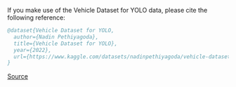 If you make use of the Vehicle Dataset for YOLO data, please cite the following reference:

``` bibtex 
@dataset{Vehicle Dataset for YOLO,
  author={Nadin Pethiyagoda},
  title={Vehicle Dataset for YOLO},
  year={2022},
  url={https://www.kaggle.com/datasets/nadinpethiyagoda/vehicle-dataset-for-yolo}
}
```

[Source](https://www.kaggle.com/datasets/nadinpethiyagoda/vehicle-dataset-for-yolo)
